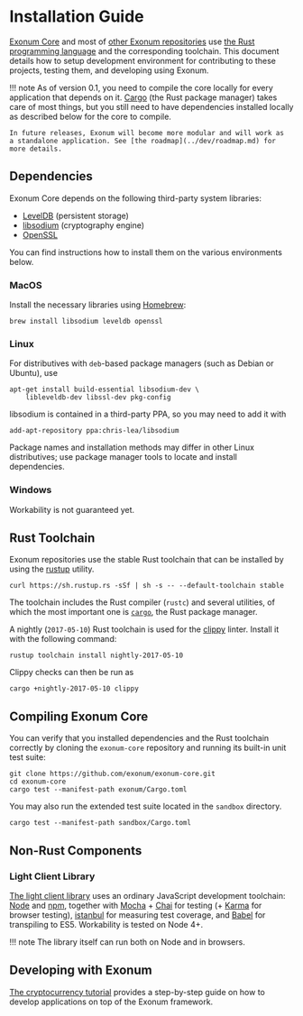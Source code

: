 # Installation Guide

[Exonum Core][exonum-core] and most of [other Exonum repositories][exonum-org] use
[the Rust programming language][rust] and the corresponding toolchain.
This document details how to setup development environment for contributing
to these projects, testing them, and developing using Exonum.

!!! note
    As of version 0.1, you need to compile the core locally for every application
    that depends on it. [Cargo][cargo] (the Rust package manager) takes care
    of most things, but you still need to have dependencies
    installed locally as described below for the core to compile.

    In future releases, Exonum will become more modular and will work as
    a standalone application. See [the roadmap](../dev/roadmap.md) for more details.

## Dependencies

Exonum Core depends on the following third-party system libraries:

- [LevelDB][leveldb] (persistent storage)
- [libsodium][libsodium] (cryptography engine)
- [OpenSSL][openssl]

You can find instructions how to install them on the various environments
below.

### MacOS

Install the necessary libraries using [Homebrew][homebrew]:

```shell
brew install libsodium leveldb openssl
```

### Linux

For distributives with `deb`-based package managers (such as Debian or Ubuntu),
use

```shell
apt-get install build-essential libsodium-dev \
    libleveldb-dev libssl-dev pkg-config
```

libsodium is contained in a third-party PPA, so you may need to add it with

```shell
add-apt-repository ppa:chris-lea/libsodium
```

Package names and installation methods may differ in other Linux distributives;
use package manager tools to locate and install dependencies.

### Windows

Workability is not guaranteed yet.

## Rust Toolchain

Exonum repositories use the stable Rust toolchain that can be installed
by using the [rustup](https://www.rustup.rs) utility.

```shell
curl https://sh.rustup.rs -sSf | sh -s -- --default-toolchain stable
```

The toolchain includes the Rust compiler (`rustc`) and several utilities,
of which the most important one is [`cargo`][cargo], the Rust package manager.

A nightly (`2017-05-10`) Rust toolchain is used for the [clippy][clippy] linter.
Install it with the following command:

```shell
rustup toolchain install nightly-2017-05-10
```

Clippy checks can then be run as

```shell
cargo +nightly-2017-05-10 clippy
```

## Compiling Exonum Core

You can verify that you installed dependencies and the Rust toolchain correctly
by cloning the `exonum-core` repository and running its built-in unit test suite:

```shell
git clone https://github.com/exonum/exonum-core.git
cd exonum-core
cargo test --manifest-path exonum/Cargo.toml
```

You may also run the extended test suite located in the `sandbox` directory.

```shell
cargo test --manifest-path sandbox/Cargo.toml
```

## Non-Rust Components

### Light Client Library

[The light client library][exonum-client] uses an ordinary JavaScript
development toolchain:
[Node][nodejs] and [npm][npm], together with [Mocha][mocha] + [Chai][chai] for testing
(+ [Karma][karma] for browser testing),
[istanbul][istanbul] for measuring test coverage, and
[Babel][babel] for transpiling to ES5. Workability is tested on Node 4+.

!!! note
    The library itself can run both on Node and in browsers.

## Developing with Exonum

[The cryptocurrency tutorial](cryptocurrency/intro.md) provides a step-by-step
guide on how to develop applications on top of the Exonum framework.

[exonum-core]: https://github.com/exonum/exonum-core/
[exonum-org]: http://github.com/exonum/
[rust]: http://rust-lang.org/
[leveldb]: http://leveldb.org/
[libsodium]: https://download.libsodium.org/doc/
[openssl]: http://openssl.org/
[homebrew]: https://brew.sh/
[clippy]: https://github.com/Manishearth/rust-clippy
[cargo]: http://doc.crates.io/guide.html
[exonum-client]: https://github.com/exonum/exonum-client
[nodejs]: http://nodejs.org/
[npm]: http://npmjs.com/
[mocha]: http://mochajs.org/
[chai]: http://chaijs.com/
[karma]: http://karma-runner.github.io/1.0/index.html
[istanbul]: https://istanbul.js.org/
[babel]: http://babeljs.io/
